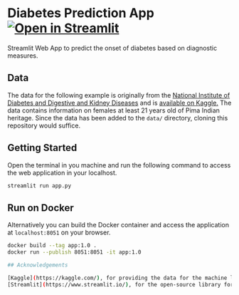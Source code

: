 # Diabetes Prediction App [![Open in Streamlit](https://static.streamlit.io/badges/streamlit_badge_black_white.svg)](https://share.streamlit.io/arunnthevapalan/diabetes-prediction-app/app.py)
Streamlit Web App to predict the onset of diabetes based on diagnostic measures. 

## Data

The data for the following example is originally from the [National Institute of Diabetes and Digestive and Kidney Diseases](https://www.niddk.nih.gov/) and is [available on Kaggle.](https://www.kaggle.com/uciml/pima-indians-diabetes-database) The data contains information on females at least 21 years old of Pima Indian heritage.
Since the data has been added to the `data/` directory, cloning this repository would suffice.

## Getting Started
Open the terminal in you machine and run the following command to access the web application in your localhost.
```bash
streamlit run app.py
```

## Run on Docker
Alternatively you can build the Docker container and access the application at `localhost:8051` on your browser.
```bash
docker build --tag app:1.0 .
docker run --publish 8051:8051 -it app:1.0

## Acknowledgements

[Kaggle](https://kaggle.com/), for providing the data for the machine learning pipeline.  
[Streamlit](https://www.streamlit.io/), for the open-source library for rapid prototyping.

